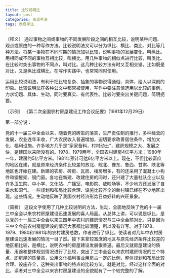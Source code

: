 ```yaml
---
title: 比较说明法
layout: post
categories: 表现手法
tags: 表现手法
---
```


〔释义〕 通过事物之间或事物的不同发展阶段之间的相互比较，说明某种问题、观点或原由的一种写作方法。比较说明法又可以分为纵比、横比、类比、对比等几种方法。将某一事物在不同时期的情况加以比较，说明事物的发展变化，叫纵比。用相同或不同的事物互相比较，叫横比。用几种事物的相似点进行比较，叫类比。在比较时突出事物的不同点，叫对比。这几种比较方法有时又互相交错，比如既是对比，又是纵比或横比，在写作实践中，也常常同时使用。

运用比较说明法，有利于把比较复杂、抽象的事物说得通俗、具体，给人以深刻的印象。比较说明法在各种公文中都常被使用，写作中要注意慎选用以比较的事例，力求切题、具体、生动，同时要真实、有代表性。比较时要突出关键问题，简明扼要。

〔示例〕 《第二次全国农村房屋建设工作会议纪要》(1981年12月29日)

第一部分说：

党的十一届三中全会以来，随着党的砖策的落实，生产责任制的推行，多种经营的发展，农业连年丰收，广大农民收入普遍增加，迫切要求改善居住条件，增加文化、福利设施。许多地方几乎是“家家备料，村村动土”，建房规模之大、发展之快，是建国以来所没有的。1978、1979两年，全国农村建房4亿平方米；1980年一年，建房约5亿平方米。1981年预计可达6亿平方米以上。现在，不但比较富庶的地区在建，就是原来经济条件比较差的苏北、皖北、豫东、鲁西、甘肃、陕北等地区也开始在建。新建的农房、砖房、瓦房、楼房增多，有的还采用了混凝土小构件和钢屋架、钢门窗。各地在新建、改建住房的同时，还兴建了大量社队企业以及许多卫生院、中小学、文化站、广播室、电影院、放映场等，不少地方还发展了自来水和沼气。一些规划和布局比较合理、设施比较齐全的新村镇已经在不少地区出现。这些情况，生动地反映了我国农村经济形势日益好转的兴旺景象。

〔简析〕 这段文字使用了几种比较说明的方法，生动、全面地反映了党的十一届三中全会以来农村房屋建设迅速发展的喜人局面。从总体上讲，可以说是纵比，是以党的十一届三中全会以来三四年中农村的建房情况与三中全会前对比，只是因为三中全会前农村房屋建设的情况大家都比较清楚，所以没有详写。对于1978、1979、1980和1981年的农村建房总数，作者进行了纵比，使读者对几年中农村房屋建设迅速发展的情况一目了然。接下来拿较富庶的地区与原先经济条件比较差的地区相比较，是横比，说明农村的房屋建设发展很普遍。最后又就房屋建设的质量、用途和整体规划情况进行了比较，突出了三中全会以来农村建房情况的三个特点，即房屋的质量高，公用文化福利事业用房占一定的比例，整体规划和布局比较合理、设施齐全，这种突出事物的特点的比较方法，就是对比。经过这样全面的对比，读者对三中全会以来农村房屋建设的全貌就有了一个较完整的了解。 